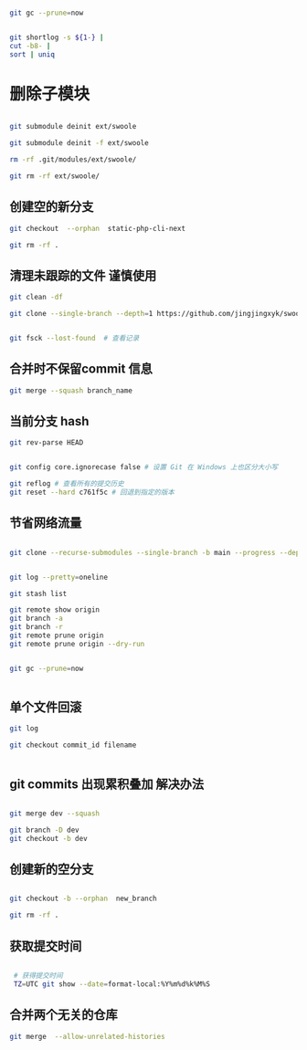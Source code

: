 ```bash

git gc --prune=now


git shortlog -s ${1-} |
cut -b8- |
sort | uniq

```


# 删除子模块
```bash

git submodule deinit ext/swoole

git submodule deinit -f ext/swoole

rm -rf .git/modules/ext/swoole/

git rm -rf ext/swoole/

```

## 创建空的新分支
```bash
git checkout  --orphan  static-php-cli-next

git rm -rf .

```
## 清理未跟踪的文件 谨慎使用
```bash
git clean -df
```

```bash
git clone --single-branch --depth=1 https://github.com/jingjingxyk/swoole-cli.git


git fsck --lost-found  # 查看记录
```

## 合并时不保留commit 信息
```bash
git merge --squash branch_name

```

## 当前分支 hash
```bash
git rev-parse HEAD

```

```bash

git config core.ignorecase false # 设置 Git 在 Windows 上也区分大小写

git reflog # 查看所有的提交历史
git reset --hard c761f5c # 回退到指定的版本

```

## 节省网络流量
```bash

git clone --recurse-submodules --single-branch -b main --progress --depth=1


git log --pretty=oneline

git stash list

git remote show origin
git branch -a
git branch -r
git remote prune origin
git remote prune origin --dry-run


git gc --prune=now



```


## 单个文件回滚
```bash
git log

git checkout commit_id filename



```

## git commits 出现累积叠加 解决办法

```bash

git merge dev --squash

git branch -D dev
git checkout -b dev

```

## 创建新的空分支

```bash

git checkout -b --orphan  new_branch

git rm -rf .

```

## 获取提交时间

```bash

 # 获得提交时间
 TZ=UTC git show --date=format-local:%Y%m%d%k%M%S

```

## 合并两个无关的仓库
```bash
git merge  --allow-unrelated-histories
```
